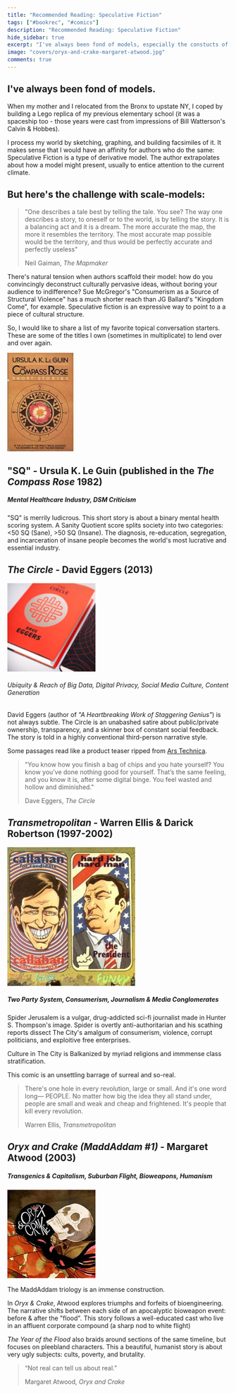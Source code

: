 ```yaml
---
title: "Recommended Reading: Speculative Fiction"
tags: ["#bookrec", "#comics"]
description: "Recommended Reading: Speculative Fiction"
hide_sidebar: true
excerpt: "I've always been fond of models, especially the constucts of speculative fiction authors. "
image: "covers/oryx-and-crake-margaret-atwood.jpg"
comments: true
--- 
```


## I've always been fond of models. 

When my mother and I relocated from the Bronx to upstate NY, I coped by building a Lego replica of my previous elementary school (it was a spaceship too - those years were cast from impressions of Bill Watterson's Calvin & Hobbes). 

I process my world by sketching, graphing, and building facsimiles of it. It makes sense that I would have an affinity for authors who do the same: Speculative Fiction is a type of derivative model. The author extrapolates about how a model might present, usually to entice attention to the current climate.

## But here's the challenge with scale-models: 

<blockquote>
<p>"One describes a tale best by telling the tale. You see? The way one describes a story, to
oneself or to the world, is by telling the story. It is a balancing act and it is a dream. The
more accurate the map, the more it resembles the territory. The most accurate map possible
would be the territory, and thus would be perfectly accurate and perfectly useless"</p>
<footer>Neil Gaiman, <cite title="The Mapmaker">The Mapmaker</cite></footer>
</blockquote>

There's natural tension when authors scaffold their model: how do you convincingly deconstruct culturally pervasive ideas, without boring your audience to indifference? Sue McGregor's "Consumerism as a Source of Structural Violence" has a much shorter reach than JG Ballard's "Kingdom Come", for example. Speculative fiction is an expressive way to point to a a piece of cultural structure. 

So, I would like to share a list of my favorite topical conversation starters. These are some of the titles I own (sometimes in multiplicate) to lend over and over again.

<img src="/assets/covers/the-compass-rose-ursula-k-leguin.jpg" class="col-md-3 pull-right img-rounded"/>

## "SQ" - Ursula K. Le Guin (published in the _The Compass Rose_ 1982)

##### _Mental Healthcare Industry, DSM Criticism_

"SQ" is merrily ludicrous. This short story is about a binary mental health scoring system. A Sanity Quotient score splits society into two categories: <50 SQ (Sane), >50 SQ (Insane). The diagnosis, re-education, segregation, and incarceration of insane people becomes the world's most lucrative and essential industry. 


## _The Circle_ - David Eggers (2013)

<img src="/assets/covers/the-circle-david-eggers.jpeg" class="col-md-3 pull-left img-rounded" />

###### _Ubiquity & Reach of Big Data, Digital Privacy, Social Media Culture, Content Generation_

David Eggers (author of _"A Heartbreaking Work of Staggering Genius"_) is not always subtle. The Circle is an unabashed satire about public/private ownership, transparency, and a skinner box of constant social feedback. The story is told in a highly conventional third-person narrative style. 

Some passages read like a product teaser ripped from [Ars Technica](http://arstechnica.com/). 

<blockquote>
<p>"You know how you finish a bag of chips and you hate yourself? You know you’ve done nothing good for yourself. That’s the same feeling, and you know it is, after some digital binge. You feel wasted and hollow and diminished."
</p> 
<footer> Dave Eggers, <cite title="The Circle">The Circle</cite></footer>
</blockquote>

## _Transmetropolitan_ - Warren Ellis & Darick Robertson (1997-2002)

<img src="/assets/comics/transmetropolitan-election.jpg" class="col-md-3 pull-right"/>

##### Two Party System, Consumerism, Journalism & Media Conglomerates

Spider Jerusalem is a vulgar, drug-addicted sci-fi journalist made in Hunter S. Thompson's image. Spider is overtly anti-authoritarian and his scathing reports dissect The City's amalgum of consumerism, violence, corrupt politicians, and exploitive free enterprises. 

Culture in The City is Balkanized by myriad religions and immmense class stratification. 

This comic is an unsettling barrage of surreal and so-real.

<blockquote>
<p>There's one hole in every revolution, large or small. And it's one word long— PEOPLE. No matter how big the idea they all stand under, people are small and weak and cheap and frightened. It's people that kill every revolution.
</p>
<footer> Warren Ellis, <cite title="Transmetropolitan">Transmetropolitan</cite></footer>
</blockquote>

## _Oryx and Crake (MaddAddam #1)_ - Margaret Atwood (2003)

##### Transgenics & Capitalism, Suburban Flight, Bioweapons, Humanism

<img src="/assets/covers/oryx-and-crake-margaret-atwood.jpg" class="col-md-3 pull-left" />

The MaddAddam triology is an immense construction. 

In _Oryx & Crake_, Atwood explores triumphs and forfeits of bioengineering. The narrative shifts between each side of an apocalyptic bioweapon event: before & after the "flood". This story follows a well-educated cast who live in an affluent corporate compound (a sharp nod to white flight)

_The Year of the Flood_ also braids around sections of the same timeline, but focuses on pleebland characters. This a beautiful, humanist story is about very ugly subjects: cults, poverty, and brutality.

<blockquote>
<p>“Not real can tell us about real.” 
</p>
<footer>Margaret Atwood, <cite title="Oryx and Crake">Oryx and Crake</cite></footer>
</blockquote>